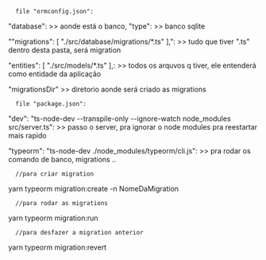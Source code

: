      file "ormconfig.json":

"database": >> aonde está o banco,
"type": >> banco sqlite

""migrations": [
"./src/database/migrations/*.ts"
],": >> tudo que tiver ".ts" dentro desta pasta, será migration

"entities": [
"./src/models/*.ts"
],: >> todos os arquvos q tiver, ele entenderá como entidade da aplicação

"migrationsDir" >> diretorio aonde será criado as migrations

      file "package.json":

"dev": "ts-node-dev --transpile-only --ignore-watch node_modules src/server.ts": >> passo o server, pra ignorar o node modules pra reestartar mais rapido

"typeorm": "ts-node-dev ./node_modules/typeorm/cli.js": >> pra rodar os comando de banco, migrations ..

      //para criar migration

yarn typeorm migration:create -n NomeDaMigration

<!-- pra cada tabela, é necessario uma classe que a represente, dentro de models -->

      //para rodar as migrations

yarn typeorm migration:run

      //para desfazer a migration anterior

yarn typeorm migration:revert

